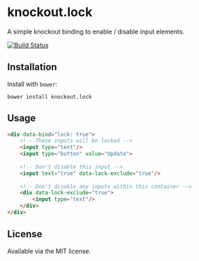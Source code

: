 # knockout.lock


A simple knockout binding to enable / disable input elements.

[![Build Status](https://travis-ci.org/CrissDev/knockout.lock.svg?branch=master)](https://travis-ci.org/CrissDev/knockout.lock)


## Installation

Install with ```bower```:

    bower install knockout.lock

## Usage

```html
<div data-bind="lock: true">
    <!-- These inputs will be locked -->
    <input type="text"/>
    <input type="button" value="Update">
    
    <!-- Don't disable this input -->
    <input text="true" data-lock-exclude="true"/>
    
    <!-- Don't disable any inputs within this container -->
    <div data-lock-exclude="true">
        <input type="text"/>
    </div>
</div>
```

## License

Available via the MIT license.

